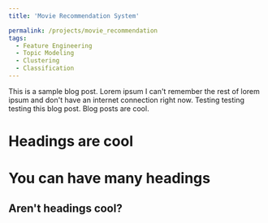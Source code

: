 ```yaml
---
title: 'Movie Recommendation System'

permalink: /projects/movie_recommendation
tags:
  - Feature Engineering
  - Topic Modeling
  - Clustering
  - Classification
---
```


This is a sample blog post. Lorem ipsum I can't remember the rest of lorem ipsum and don't have an internet connection right now. Testing testing testing this blog post. Blog posts are cool.

Headings are cool
======

You can have many headings
======

Aren't headings cool?
------